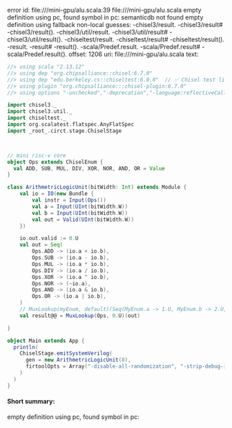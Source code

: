 error id: file://<WORKSPACE>/mini-gpu/alu.scala:39
file://<WORKSPACE>/mini-gpu/alu.scala
empty definition using pc, found symbol in pc: 
semanticdb not found
empty definition using fallback
non-local guesses:
	 -chisel3/result.
	 -chisel3/result#
	 -chisel3/result().
	 -chisel3/util/result.
	 -chisel3/util/result#
	 -chisel3/util/result().
	 -chiseltest/result.
	 -chiseltest/result#
	 -chiseltest/result().
	 -result.
	 -result#
	 -result().
	 -scala/Predef.result.
	 -scala/Predef.result#
	 -scala/Predef.result().
offset: 1206
uri: file://<WORKSPACE>/mini-gpu/alu.scala
text:
```scala
//> using scala "2.13.12"
//> using dep "org.chipsalliance::chisel:6.7.0"
//> using dep "edu.berkeley.cs::chiseltest:6.0.0"  // ✅ Chisel test lib
//> using plugin "org.chipsalliance:::chisel-plugin:6.7.0"
//> using options "-unchecked","-deprecation","-language:reflectiveCalls","-feature","-Xcheckinit","-Xfatal-warnings","-Ywarn-dead-code","-Ywarn-unused","-Ymacro-annotations"

import chisel3._
import chisel3.util._
import chiseltest._
import org.scalatest.flatspec.AnyFlatSpec
import _root_.circt.stage.ChiselStage



// mini risc-v core
object Ops extends ChiselEnum {
  val ADD, SUB, MUL, DIV, XOR, NOR, AND, OR = Value
}

class ArithmetricLogicUnit(bitWidth: Int) extends Module {
	val io = IO(new Bundle {
		val instr = Input(Ops())
		val a = Input(UInt(bitWidth.W))
		val b = Input(UInt(bitWidth.W))
		val out = Valid(UInt(bitWidth.W))
	})

	io.out.valid := 0.U
	val out = Seq(
		Ops.ADD -> (io.a + io.b),
		Ops.SUB -> (io.a - io.b),
		Ops.MUL -> (io.a * io.b),
		Ops.DIV -> (io.a / io.b),
		Ops.XOR -> (io.a ^ io.b),
		Ops.NOR -> (~io.a),
		Ops.AND -> (io.a & io.b),
		Ops.OR -> (io.a | io.b),
	)
	// MuxLookup(myEnum, default)(Seq(MyEnum.a -> 1.U, MyEnum.b -> 2.U, MyEnum.c -> 3.U))
	val result@@ = MuxLookup(Ops, 0.U)(out)

}

object Main extends App {
  println(
    ChiselStage.emitSystemVerilog(
      gen = new ArithmetricLogicUnit(8),
      firtoolOpts = Array("-disable-all-randomization", "-strip-debug-info")
    )
  )
}


```


#### Short summary: 

empty definition using pc, found symbol in pc: 